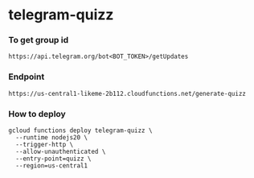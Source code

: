 # telegram-quizz

### To get group id

```
https://api.telegram.org/bot<BOT_TOKEN>/getUpdates
```

### Endpoint

```
https://us-central1-likeme-2b112.cloudfunctions.net/generate-quizz
```

### How to deploy

```
gcloud functions deploy telegram-quizz \
  --runtime nodejs20 \
  --trigger-http \
  --allow-unauthenticated \
  --entry-point=quizz \
  --region=us-central1
```
